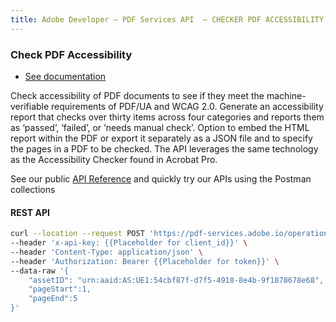 ```yaml
---
title: Adobe Developer — PDF Services API  — CHECKER PDF ACCESSIBILITY
---
```


<TextBlock slots="heading, buttons, text1, text2" hasCodeBlock theme="dark" className="bgBlue linking accessibility-checker"/>

### Check PDF Accessibility

- [See documentation](https://developer.adobe.com/document-services/docs/overview/pdf-services-api/howtos/pdf-accessibility-checker-api/)

Check accessibility of PDF documents to see if they meet the machine-verifiable requirements of PDF/UA and WCAG 2.0. Generate an accessibility report that checks over thirty items across four categories and reports them as ‘passed’, ‘failed’, or ‘needs manual check’. Option to embed the HTML report within the PDF or export it separately as a JSON file and to specify the  pages in a PDF to be checked. The API leverages the same technology as the Accessibility Checker found in Acrobat Pro.

See our public [API Reference](https://developer.adobe.com/document-services/docs/apis/#tag/PDF-Accessibility-Checker) and quickly try our APIs using the Postman collections

<CodeBlock slots="heading, code" repeat="1" languages="curl" />

#### REST API

```bash
curl --location --request POST 'https://pdf-services.adobe.io/operation/accessibilitychecker' \
--header 'x-api-key: {{Placeholder for client_id}}' \
--header 'Content-Type: application/json' \
--header 'Authorization: Bearer {{Placeholder for token}}' \
--data-raw '{
    "assetID": "urn:aaid:AS:UE1:54cbf87f-d7f5-4918-8e4b-9f1878678e68",
    "pageStart":1,
    "pageEnd":5
}'
```
